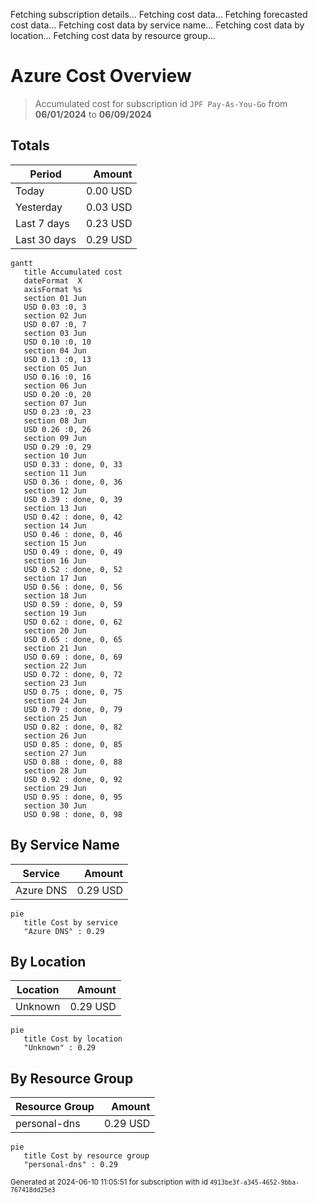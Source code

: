 Fetching subscription details...
Fetching cost data...
Fetching forecasted cost data...
Fetching cost data by service name...
Fetching cost data by location...
Fetching cost data by resource group...
# Azure Cost Overview

> Accumulated cost for subscription id `JPF Pay-As-You-Go` from **06/01/2024** to **06/09/2024**

## Totals

|Period|Amount|
|---|---:|
|Today|0.00 USD|
|Yesterday|0.03 USD|
|Last 7 days|0.23 USD|
|Last 30 days|0.29 USD|

```mermaid
gantt
   title Accumulated cost
   dateFormat  X
   axisFormat %s
   section 01 Jun
   USD 0.03 :0, 3
   section 02 Jun
   USD 0.07 :0, 7
   section 03 Jun
   USD 0.10 :0, 10
   section 04 Jun
   USD 0.13 :0, 13
   section 05 Jun
   USD 0.16 :0, 16
   section 06 Jun
   USD 0.20 :0, 20
   section 07 Jun
   USD 0.23 :0, 23
   section 08 Jun
   USD 0.26 :0, 26
   section 09 Jun
   USD 0.29 :0, 29
   section 10 Jun
   USD 0.33 : done, 0, 33
   section 11 Jun
   USD 0.36 : done, 0, 36
   section 12 Jun
   USD 0.39 : done, 0, 39
   section 13 Jun
   USD 0.42 : done, 0, 42
   section 14 Jun
   USD 0.46 : done, 0, 46
   section 15 Jun
   USD 0.49 : done, 0, 49
   section 16 Jun
   USD 0.52 : done, 0, 52
   section 17 Jun
   USD 0.56 : done, 0, 56
   section 18 Jun
   USD 0.59 : done, 0, 59
   section 19 Jun
   USD 0.62 : done, 0, 62
   section 20 Jun
   USD 0.65 : done, 0, 65
   section 21 Jun
   USD 0.69 : done, 0, 69
   section 22 Jun
   USD 0.72 : done, 0, 72
   section 23 Jun
   USD 0.75 : done, 0, 75
   section 24 Jun
   USD 0.79 : done, 0, 79
   section 25 Jun
   USD 0.82 : done, 0, 82
   section 26 Jun
   USD 0.85 : done, 0, 85
   section 27 Jun
   USD 0.88 : done, 0, 88
   section 28 Jun
   USD 0.92 : done, 0, 92
   section 29 Jun
   USD 0.95 : done, 0, 95
   section 30 Jun
   USD 0.98 : done, 0, 98
```

## By Service Name

|Service|Amount|
|---|---:|
|Azure DNS|0.29 USD|

```mermaid
pie
   title Cost by service
   "Azure DNS" : 0.29
```

## By Location

|Location|Amount|
|---|---:|
|Unknown|0.29 USD|

```mermaid
pie
   title Cost by location
   "Unknown" : 0.29
```

## By Resource Group

|Resource Group|Amount|
|---|---:|
|personal-dns|0.29 USD|

```mermaid
pie
   title Cost by resource group
   "personal-dns" : 0.29
```

<sup>Generated at 2024-06-10 11:05:51 for subscription with id `4913be3f-a345-4652-9bba-767418dd25e3`</sup>
